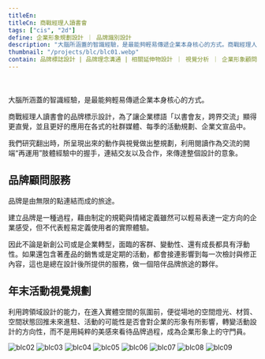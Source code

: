 ```yaml
---
titleEn:
titleCn: 商戰經理人讀書會
tags: ["cis", "2d"]
define: 企業形象規劃設計 ｜ 品牌識別設計
description: "大腦所涵蓋的智識經驗，是最能夠輕易傳遞企業本身核心的方式。商戰經理人讀書會的品牌標示設計，為了讓企業標語「以書會友，跨界交流」顯得更直覺，並且更好的應用在各式的社群媒體、每季的活動規劃、企業文宣品中。"
thumbnail: "/projects/blc/blc01.webp"
contain: 品牌標誌設計 | 品牌理念溝通 | 相關延伸物設計 ｜ 視覺分析 ｜ 企業形象顧問 ｜ 教育訓練
---
```


<section>　

大腦所涵蓋的智識經驗，是最能夠輕易傳遞企業本身核心的方式。

商戰經理人讀書會的品牌標示設計，為了讓企業標語「以書會友，跨界交流」顯得更直覺，並且更好的應用在各式的社群媒體、每季的活動規劃、企業文宣品中。

我們研究翻出時，所呈現出來的動作與視覺做出整規劃，利用閱讀作為交流的開端“再運用”肢體經驗中的握手，連結交友以及合作，來傳達整個設計的意象。

</section>

<section>

## 品牌顧問服務　

品牌是由無限的點連結而成的旅途。

建立品牌是一種過程，藉由制定的規範與情緒定義雖然可以輕易表達一定方向的企業感受，但不代表輕易定義使用者的實際體驗。

因此不論是新創公司或是企業轉型，面臨的客群、變動性、還有成長都具有浮動性。如果還包含著產品的銷售或是定期的活動，都會接連影響到每一次檢討與修正內容，這也是總在設計後所提供的服務，做一個陪伴品牌旅途的夥伴。

</section>

<section>

## 年末活動視覺規劃　

利用跨領域設計的能力，在進入實體空間的氛圍前，便從場地的空間燈光、材質、空間狀態回推未來進駐、活動的可能性是否會對企業的形象有所影響，轉變活動設計的方向性，而不是用純粹的美感來看待品牌過程，成為企業形象上的守門員。

</section>

<section>

<img alt="blc02" data-src="/projects/blc/blc02.webp" />
<img alt="blc03" data-src="/projects/blc/blc03.webp" />
<img alt="blc04" data-src="/projects/blc/blc04.webp" />
<img alt="blc05" data-src="/projects/blc/blc05.webp" />
<img alt="blc06" data-src="/projects/blc/blc06.webp" />
<img alt="blc07" data-src="/projects/blc/blc07.webp" />
<img alt="blc08" data-src="/projects/blc/blc08.webp" />
<img alt="blc09" data-src="/projects/blc/blc09.webp" />

</section>
